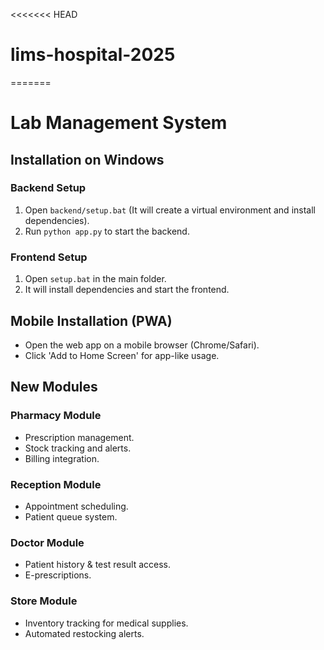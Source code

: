 <<<<<<< HEAD
# lims-hospital-2025
=======

# Lab Management System

## Installation on Windows

### Backend Setup
1. Open `backend/setup.bat` (It will create a virtual environment and install dependencies).
2. Run `python app.py` to start the backend.

### Frontend Setup
1. Open `setup.bat` in the main folder.
2. It will install dependencies and start the frontend.

## Mobile Installation (PWA)
- Open the web app on a mobile browser (Chrome/Safari).  
- Click 'Add to Home Screen' for app-like usage.

## New Modules
### Pharmacy Module
- Prescription management.
- Stock tracking and alerts.
- Billing integration.

### Reception Module
- Appointment scheduling.
- Patient queue system.

### Doctor Module
- Patient history & test result access.
- E-prescriptions.

### Store Module
- Inventory tracking for medical supplies.
- Automated restocking alerts.
